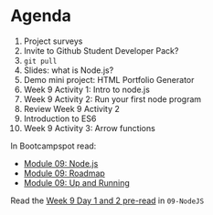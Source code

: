 # Agenda

1. Project surveys
1. Invite to Github Student Developer Pack?
1. `git pull`
1. Slides: what is Node.js?
1. Demo mini project: HTML Portfolio Generator
1. Week 9 Activity 1: Intro to node.js
1. Week 9 Activity 2: Run your first node program
1. Review Week 9 Activity 2
1. Introduction to ES6
1. Week 9 Activity 3: Arrow functions

In Bootcampspot read:

- [Module 09: Node.js](https://bootcampspot.instructure.com/courses/5728/modules/items/1304379)
- [Module 09: Roadmap](https://bootcampspot.instructure.com/courses/5728/modules/items/1304381)
- [Module 09: Up and Running](https://bootcampspot.instructure.com/courses/5728/modules/items/1304383)

Read the [Week 9 Day 1 and 2 pre-read](./pre-read.md) in `09-NodeJS`
